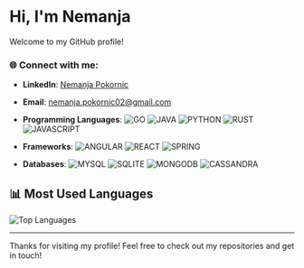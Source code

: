 # Hi, I'm Nemanja

Welcome to my GitHub profile!

### 🌐 Connect with me:
- **LinkedIn**: [Nemanja Pokornic](https://www.linkedin.com/in/nemanja-pokorni%C4%87-81418725b/)
- **Email**: [nemanja.pokornic02@gmail.com](mailto:nemanja.pokornic02@gmail.com)

- **Programming Languages**:
  ![GO](https://img.shields.io/badge/Go-00ADD8?logo=go&logoColor=white)
  ![JAVA](https://img.shields.io/badge/Java-007396?logo=java&logoColor=white)
  ![PYTHON](https://img.shields.io/badge/Python-3776AB?logo=python&logoColor=white)
  ![RUST](https://img.shields.io/badge/Rust-000000?logo=rust&logoColor=white)
  ![JAVASCRIPT](https://img.shields.io/badge/JavaScript-F7DF1E?logo=javascript&logoColor=black)

- **Frameworks**:
  ![ANGULAR](https://img.shields.io/badge/Angular-DD0031?logo=angular&logoColor=white)
  ![REACT](https://img.shields.io/badge/React-61DAFB?logo=react&logoColor=black)
  ![SPRING](https://img.shields.io/badge/Spring-6DB33F?logo=spring&logoColor=white)

- **Databases**:
  ![MYSQL](https://img.shields.io/badge/MySQL-4479A1?logo=mysql&logoColor=white)
  ![SQLITE](https://img.shields.io/badge/SQLite-003B57?logo=sqlite&logoColor=white)
  ![MONGODB](https://img.shields.io/badge/MongoDB-47A248?logo=mongodb&logoColor=white)
  ![CASSANDRA](https://img.shields.io/badge/Cassandra-1287B1?logo=apache-cassandra&logoColor=white)

## 📊 Most Used Languages
![Top Languages](https://github-readme-stats.vercel.app/api/top-langs/?username=bunjo01&layout=compact&theme=radical)

-----

Thanks for visiting my profile! Feel free to check out my repositories and get in touch!
